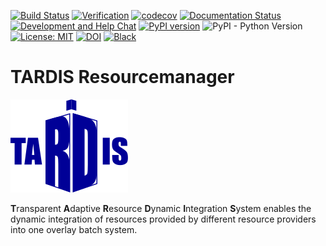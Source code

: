 [![Build Status](https://github.com/MatterMiners/tardis/actions/workflows/unittests.yml/badge.svg)](https://github.com/MatterMiners/tardis/actions/workflows/unittests.yml)
[![Verification](https://github.com/MatterMiners/tardis/actions/workflows/verification.yml/badge.svg)](https://github.com/MatterMiners/tardis/actions/workflows/verification.yml)
[![codecov](https://codecov.io/gh/MatterMiners/tardis/branch/master/graph/badge.svg)](https://codecov.io/gh/MatterMiners/tardis)
[![Documentation Status](https://readthedocs.org/projects/cobald-tardis/badge/?version=latest)](https://cobald-tardis.readthedocs.io/en/latest/?badge=latest)
[![Development and Help Chat](https://badges.gitter.im/MatterMiners.png)](https://gitter.im/MatterMiners/community)
[![PyPI version](https://badge.fury.io/py/cobald-tardis.svg)](https://badge.fury.io/py/cobald-tardis)
![PyPI - Python Version](https://img.shields.io/pypi/pyversions/cobald-tardis.svg?style=flat-square)
[![License: MIT](https://img.shields.io/badge/License-MIT-yellow.svg)](https://github.com/MatterMiners/tardis/blob/master/LICENSE.txt)
[![DOI](https://zenodo.org/badge/132791417.svg)](https://zenodo.org/badge/latestdoi/132791417)
[![Black](https://img.shields.io/badge/code%20style-black-000000.svg)](https://github.com/psf/black)

# TARDIS Resourcemanager

![](docs/pics/TARDIS_logo.svg)

**T**ransparent **A**daptive **R**esource **D**ynamic **I**ntegration **S**ystem 
enables the dynamic integration of resources provided by different resource
providers into one overlay batch system.
